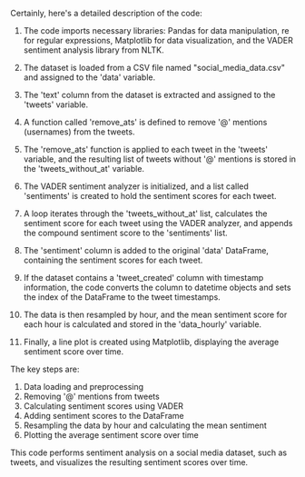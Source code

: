 Certainly, here's a detailed description of the code:

1. The code imports necessary libraries: Pandas for data manipulation, re for regular expressions, Matplotlib for data visualization, and the VADER sentiment analysis library from NLTK.

2. The dataset is loaded from a CSV file named "social_media_data.csv" and assigned to the 'data' variable.

3. The 'text' column from the dataset is extracted and assigned to the 'tweets' variable.

4. A function called 'remove_ats' is defined to remove '@' mentions (usernames) from the tweets.

5. The 'remove_ats' function is applied to each tweet in the 'tweets' variable, and the resulting list of tweets without '@' mentions is stored in the 'tweets_without_at' variable.

6. The VADER sentiment analyzer is initialized, and a list called 'sentiments' is created to hold the sentiment scores for each tweet.

7. A loop iterates through the 'tweets_without_at' list, calculates the sentiment score for each tweet using the VADER analyzer, and appends the compound sentiment score to the 'sentiments' list.

8. The 'sentiment' column is added to the original 'data' DataFrame, containing the sentiment scores for each tweet.

9. If the dataset contains a 'tweet_created' column with timestamp information, the code converts the column to datetime objects and sets the index of the DataFrame to the tweet timestamps.

10. The data is then resampled by hour, and the mean sentiment score for each hour is calculated and stored in the 'data_hourly' variable.

11. Finally, a line plot is created using Matplotlib, displaying the average sentiment score over time.

The key steps are:
1. Data loading and preprocessing
2. Removing '@' mentions from tweets
3. Calculating sentiment scores using VADER
4. Adding sentiment scores to the DataFrame
5. Resampling the data by hour and calculating the mean sentiment
6. Plotting the average sentiment score over time

This code performs sentiment analysis on a social media dataset, such as tweets, and visualizes the resulting sentiment scores over time.
